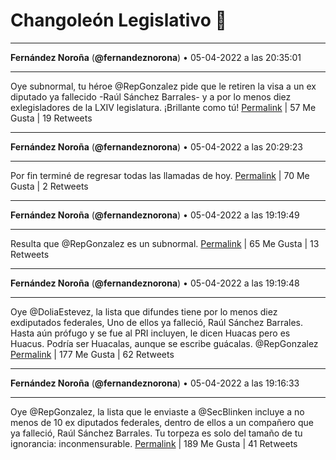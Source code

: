 # Changoleón Legislativo 🙈
*****
**Fernández Noroña** (**@fernandeznorona**) • 05-04-2022 a las 20:35:01
*****
Oye subnormal, tu héroe @RepGonzalez pide que le retiren la visa a un ex diputado ya fallecido -Raúl Sánchez Barrales- y a por lo menos diez exlegisladores de la LXIV legislatura. ¡Brillante como tú!
[Permalink](https://twitter.com/fernandeznorona/status/1511563100440383490) | 57 Me Gusta | 19 Retweets
*****
**Fernández Noroña** (**@fernandeznorona**) • 05-04-2022 a las 20:29:23
*****
Por fin terminé de regresar todas las llamadas de hoy.
[Permalink](https://twitter.com/fernandeznorona/status/1511561684271386624) | 70 Me Gusta | 2 Retweets
*****
**Fernández Noroña** (**@fernandeznorona**) • 05-04-2022 a las 19:19:49
*****
Resulta que @RepGonzalez es un subnormal.
[Permalink](https://twitter.com/fernandeznorona/status/1511544175573012485) | 65 Me Gusta | 13 Retweets
*****
**Fernández Noroña** (**@fernandeznorona**) • 05-04-2022 a las 19:19:48
*****
Oye @DoliaEstevez, la lista que difundes tiene por lo menos diez exdiputados federales, Uno de ellos ya falleció, Raúl Sánchez Barrales. Hasta aún prófugo y se fue al PRI incluyen, le dicen Huacas pero es Huacus. Podría ser Huacalas, aunque se escribe guácalas. @RepGonzalez
[Permalink](https://twitter.com/fernandeznorona/status/1511544173819740161) | 177 Me Gusta | 62 Retweets
*****
**Fernández Noroña** (**@fernandeznorona**) • 05-04-2022 a las 19:16:33
*****
Oye @RepGonzalez, la lista que le enviaste a @SecBlinken incluye a no menos de 10 ex diputados federales, dentro de ellos a un compañero que ya falleció, Raúl Sánchez Barrales. Tu torpeza es solo del tamaño de tu ignorancia: inconmensurable.
[Permalink](https://twitter.com/fernandeznorona/status/1511543352679931904) | 189 Me Gusta | 41 Retweets
